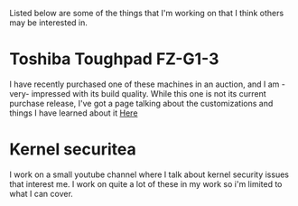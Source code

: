 Listed below are some of the things that I'm working on that I think others may be interested in.

# Toshiba Toughpad FZ-G1-3

I have recently purchased one of these machines in an auction, and I am -very- impressed with its build quality.   While this one is not its current purchase release, I've got a page talking about the customizations and things I have learned about it 
[Here](./toshiba-toughpad-fz-g1-3.md)


# Kernel securitea

I work on a small youtube channel where I talk about kernel security issues that interest me.  I work on quite a lot of these in my work so i'm limited to what I can cover.
